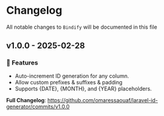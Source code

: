 # Changelog

All notable changes to `Bindify` will be documented in this file

## v1.0.0 - 2025-02-28

### 🚀 Features

- Auto-increment ID generation for any column.
- Allow custom prefixes & suffixes & padding
- Supports {DATE}, {MONTH}, and {YEAR} placeholders.

**Full Changelog**: https://github.com/omaressaouaf/laravel-id-generator/commits/v1.0.0
